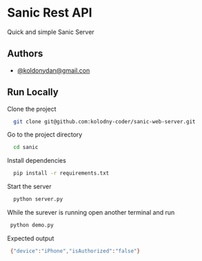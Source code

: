 
# Sanic Rest API

Quick and simple Sanic Server


## Authors

- [@koldonydan@gmail.con](https://www.github.com/octokatherine)

  
## Run Locally

Clone the project

```bash
  git clone git@github.com:kolodny-coder/sanic-web-server.git
```

Go to the project directory

```bash
  cd sanic
```

Install dependencies

```bash
  pip install -r requirements.txt

```

Start the server

```bash
  python server.py

```

While the surever is running open another terminal and run 


```bash
 python demo.py


```
Expected output 


```bash
 {"device":"iPhone","isAuthorized":"false"}



```

